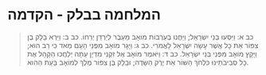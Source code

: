 # המלחמה בבלק - הקדמה

> כב א: וַיִּסְעוּ בְּנֵי יִשְׂרָאֵל; וַיַּחֲנוּ בְּעַרְבוֹת מוֹאָב מֵעֵבֶר לְיַרְדֵּן יְרֵחוֹ.
> כב ב: וַיַּרְא בָּלָק בֶּן צִפּוֹר אֵת כָּל אֲשֶׁר עָשָׂה יִשְׂרָאֵל לָאֱמֹרִי.
> כב ג: וַיָּגָר מוֹאָב מִפְּנֵי הָעָם מְאֹד כִּי רַב הוּא; וַיָּקָץ מוֹאָב מִפְּנֵי בְּנֵי יִשְׂרָאֵל.
> כב ד: וַיֹּאמֶר מוֹאָב אֶל זִקְנֵי מִדְיָן עַתָּה יְלַחֲכוּ הַקָּהָל אֶת כָּל סְבִיבֹתֵינוּ כִּלְחֹךְ הַשּׁוֹר אֵת יֶרֶק הַשָּׂדֶה; וּבָלָק בֶּן צִפּוֹר מֶלֶךְ לְמוֹאָב בָּעֵת הַהִוא. 
 

